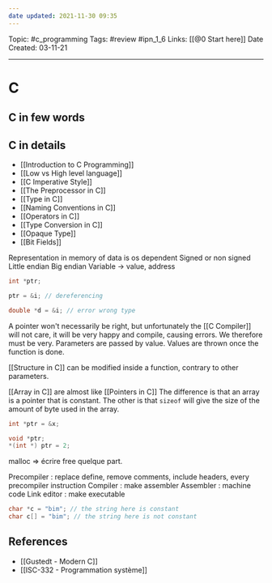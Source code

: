 ```yaml
---
date updated: 2021-11-30 09:35
---
```


Topic: #c_programming
Tags: #review #ipn_1_6
Links: [[@0 Start here]]
Date Created: 03-11-21

---

# C

## C in few words

## C in details

- [[Introduction to C Programming]]
- [[Low vs High level language]]
- [[C Imperative Style]]
- [[The Preprocessor in C]]
- [[Type in C]]
- [[Naming Conventions in C]]
- [[Operators in C]]
- [[Type Conversion in C]]
- [[Opaque Type]]
- [[Bit Fields]]

Representation in memory of data is os dependent
Signed or non signed
Little endian
Big endian
Variable -> value, address

```c
int *ptr;

ptr = &i; // dereferencing

double *d = &i; // error wrong type
```

A pointer won't necessarily be right, but unfortunately the [[C Compiler]] will not care, it will be very happy and compile, causing errors.
We therefore must be very.
Parameters are passed by value. Values are thrown once the function is done.

[[Structure in C]] can be modified inside a function, contrary to other parameters.

[[Array in C]] are almost like [[Pointers in C]]
The difference is that an array is a pointer that is constant.
The other is that `sizeof` will give the size of the amount of byte used in the array.

```c
int *ptr = &x; 
```

```c
void *ptr;
*(int *) ptr = 2;
```

malloc => écrire free quelque part.

Precompiler : replace define, remove comments, include headers, every precompiler instruction
Compiler : make assembler
Assembler : machine code
Link editor : make executable

```c
char *c = "bim"; // the string here is constant
char c[] = "bim"; // the string here is not constant
```

## References

- [[Gustedt - Modern C]]
- [[ISC-332 - Programmation système]]
